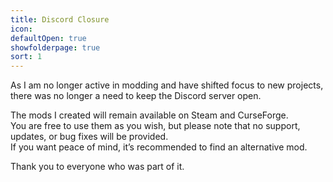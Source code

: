 ```yaml
---
title: Discord Closure
icon: 
defaultOpen: true
showfolderpage: true
sort: 1
---
```


As I am no longer active in modding and have shifted focus to new projects, there was no longer a need to keep the Discord server open.

The mods I created will remain available on Steam and CurseForge.  
You are free to use them as you wish, but please note that no support, updates, or bug fixes will be provided.  
If you want peace of mind, it’s recommended to find an alternative mod.

Thank you to everyone who was part of it.
